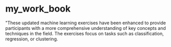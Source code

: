 # my_work_book
"These updated machine learning exercises have been enhanced to provide participants with a more comprehensive understanding of key concepts and techniques in the field. The exercises focus on tasks such as classification, regression, or clustering.
